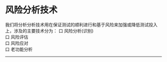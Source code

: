 # 风险分析技术

我们将分析分析技术用在保证测试的顺利进行和基于风险来加强或降低测试投入上，涉及的主要技术分为：
口 风险分析(识别)   
口 风险评估   
口 风险应对   
口 老功能分析  

* * *





